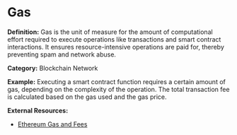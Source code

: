 # Gas

**Definition:** Gas is the unit of measure for the amount of computational effort required to execute operations like transactions and smart contract interactions. It ensures resource-intensive operations are paid for, thereby preventing spam and network abuse.

**Category:** Blockchain Network

**Example:** Executing a smart contract function requires a certain amount of gas, depending on the complexity of the operation. The total transaction fee is calculated based on the gas used and the gas price.

**External Resources:**
- [Ethereum Gas and Fees](https://ethereum.org/en/developers/docs/gas/)
